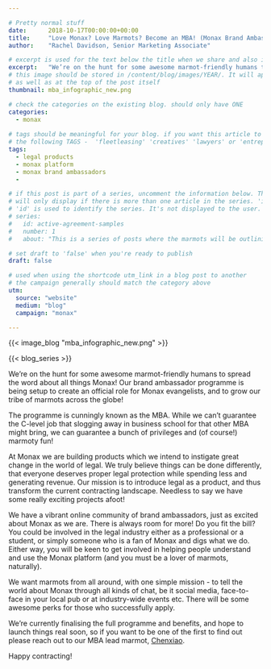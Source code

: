 ```yaml
---

# Pretty normal stuff
date:      2018-10-17T00:00:00+00:00
title:     "Love Monax? Love Marmots? Become an MBA! (Monax Brand Ambassador)"
author:    "Rachel Davidson, Senior Marketing Associate"

# excerpt is used for the text below the title when we share and also is the summary of the post on https://monax.io/blog
excerpt:   "We’re on the hunt for some awesome marmot-friendly humans to spread the word about all things Monax!"
# this image should be stored in /content/blog/images/YEAR/. It will appear as a thumbnail on any listings,
# as well as at the top of the post itself
thumbnail: mba_infographic_new.png

# check the categories on the existing blog. should only have ONE
categories:
  - monax
  
# tags should be meaningful for your blog. if you want this article to show on a 'use case' page, you can use
# the following TAGS -  'fleetleasing' 'creatives' 'lawyers' or 'entrepreneurs'
tags:
  - legal products
  - monax platform
  - monax brand ambassadors
  - 

# if this post is part of a series, uncomment the information below. The 'article series' box
# will only display if there is more than one article in the series. 'id', 'number' and 'about' all must be present.
# 'id' is used to identify the series. It's not displayed to the user.
# series:
#   id: active-agreement-samples
#   number: 1
#   about: "This is a series of posts where the marmots will be outlining how the Monax Platform and the Agreements Network can be used in harmony to create the legal products of the future."

# set draft to 'false' when you're ready to publish
draft: false

# used when using the shortcode utm_link in a blog post to another
# the campaign generally should match the category above
utm:
  source: "website"
  medium: "blog"
  campaign: "monax"

---
```


<!-- In general the filename below should match thumbnail category above -->
{{< image_blog "mba_infographic_new.png" >}}

<!-- if this article is part of a series, related articles will automatically appear here -->
{{< blog_series >}}

<!-- Content markdown here - first title on page is auto generated from title in frontmatter -->
We’re on the hunt for some awesome marmot-friendly humans to spread the word about all things Monax! Our brand ambassador programme is being setup to create an official role for Monax evangelists, and to grow our tribe of marmots across the globe!

The programme is cunningly known as the MBA. While we can’t guarantee the C-level job that slogging away in business school for that other MBA might bring, we can guarantee a bunch of privileges and (of course!) marmoty fun! 

At Monax we are building products which we intend to instigate great change in the world of legal. We truly believe things can be done differently, that everyone deserves proper legal protection while spending less and generating revenue. Our mission is to introduce legal as a product, and thus transform the current contracting landscape. Needless to say we have some really exciting projects afoot!

We have a vibrant online community of brand ambassadors, just as excited about Monax as we are. There is always room for more! Do you fit the bill? You could be involved in the legal industry either as a professional or a student, or simply someone who is a fan of Monax and digs what we do. Either way, you will be keen to get involved in helping people understand and use the Monax platform (and you must be a lover of marmots, naturally).

We want marmots from all around, with one simple mission - to tell the world about Monax through all kinds of chat, be it social media, face-to-face in your local pub or at industry-wide events etc. There will be some awesome perks for those who successfully apply. 

We’re currently finalising the full programme and benefits, and hope to launch things real soon, so if you want to be one of the first to find out please reach out to our MBA lead marmot, [Chenxiao](contact@monax.io).

Happy contracting!

